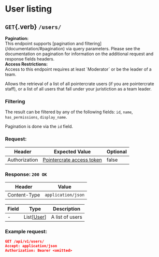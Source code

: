 <div class='panel fade js-scroll-anim' data-anim='fade'>

# User listing

## `GET`{.verb} `/users/`

<div class='info-green'>
<b>Pagination:</b><br>
This endpoint supports [pagination and filtering](/documentation/#pagination) via query parameters. Please see the documentation on pagination for information
on the additional request and response fields headers.
</div>

<div class='info-dark-grey'>
<b>Access Restrictions:</b><br>
Access to this endpoint requires at least `Moderator` or be the leader of a team.
</div>

Allows the retrieval of a list of all pointercrate users (if you are pointercrate staff), or a list of all users that fall under your juristiction as a team leader.

### Filtering

The result can be filtered by any of the following fields: `id`, `name`, `has_permissions`, `display_name`.

Pagination is done via the `id` field.

### Request:

| Header        | Expected Value                                             | Optional |
| ------------- | ---------------------------------------------------------- | -------- |
| Authorization | [Pointercrate access token](/documentation/#access-tokens) | false    |

### Response: `200 OK`

| Header       | Value              |
| ------------ | ------------------ |
| Content-Type | `application/json` |

| Field | Type                                       | Description     |
| ----- | ------------------------------------------ | --------------- |
| -     | List[[User](/documentation/objects/#user)] | A list of users |

### Example request:

```json
GET /api/v1/users/
Accept: application/json
Authorization: Bearer <omitted>
```

</div>
